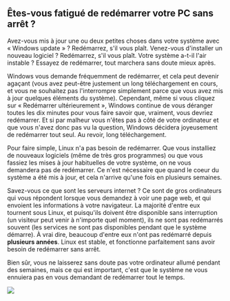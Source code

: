 <?php require("../../entete.php"); ?> <?php require("../../base.php"); ?>

<div id="corps">

<h2>Êtes-vous fatigué de redémarrer votre PC sans arrêt ?</h2>

<p>Avez-vous mis à jour une ou deux petites choses dans votre système 
avec « Windows update » ? Redémarrez, s'il vous plaît. Venez-vous 
d'installer un nouveau logiciel ? Redémarrez, s'il vous plaît. Votre 
système a-t-il l'air instable ? Essayez de redémarrer, tout marchera 
sans doute mieux après.</p>

<p>Windows vous demande fréquemment de redémarrer, et cela peut devenir 
agaçant (vous avez peut-être justement un long téléchargement en cours, 
et vous ne souhaitez pas l'interrompre simplement parce que vous avez 
mis à jour quelques éléments du système). Cependant, même si vous 
cliquez sur « Redémarrer ultérieurement », Windows continue de vous 
déranger toutes les dix minutes pour vous faire savoir que, vraiment, 
vous devriez redémarrer. Et si par malheur vous n'êtes pas à côté de 
votre ordinateur et que vous n'avez donc pas vu la question, Windows 
décidera joyeusement de redémarrer tout seul. Au revoir, long 
téléchargement.</p>

<p>Pour faire simple, Linux n'a pas besoin de redémarrer. Que vous 
installiez de nouveaux logiciels (même de très gros programmes) ou que 
vous fassiez les mises à jour habituelles de votre système, on ne vous 
demandera pas de redémarrer. Ce n'est nécessaire que quand le coeur du 
système a été mis à jour, et cela n'arrive qu'une fois en plusieurs 
semaines.</p>

<p>Savez-vous ce que sont les serveurs internet ? Ce sont de gros 
ordinateurs qui vous répondent lorsque vous demandez à voir une page 
web, et qui envoient les informations à votre navigateur. La majorité 
d'entre eux tournent sous Linux, et puisqu'ils doivent être disponible 
sans interruption (un visiteur peut venir à n'importe quel moment), ils 
ne sont pas redémarrés souvent (les services ne sont pas disponibles 
pendant que le système démarre). À vrai dire, beaucoup d'entre eux n'ont 
pas redémarré depuis <b>plusieurs années</b>. Linux est stable, et 
fonctionne parfaitement sans avoir besoin de redémarrer sans arrêt.</p>

<p>Bien sûr, vous ne laisserez sans doute pas votre ordinateur allumé 
pendant des semaines, mais ce qui est important, c'est que le système ne 
vous ennuiera pas en vous demandant de redémarrer tout le temps.</p>

<img src="Images/reboot_all_the_time_thumb.png" />

</div>


